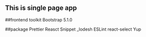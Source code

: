 ## This is single page app

##frontend toolkit
Bootstrap 5.1.0

##package
Prettier
Reasct Snippet
\_lodesh
ESLint
react-select
Yup



